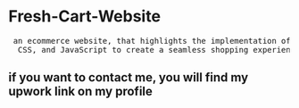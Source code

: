 # Fresh-Cart-Website
<pre > an ecommerce website, that highlights the implementation of HTML, 
  CSS, and JavaScript to create a seamless shopping experience </pre>

## if you want to contact me, you will find my upwork link on my profile
